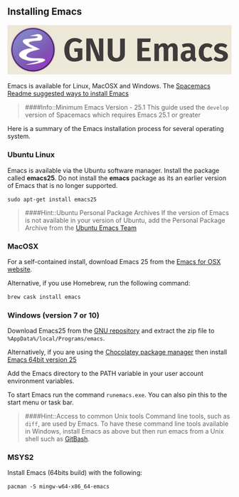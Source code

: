 ## Installing Emacs

[![GNU Emacs banner](/images/emacs-logo-text.png)](/images/emacs-logo-text.png)

Emacs is available for Linux, MacOSX and Windows.  The [Spacemacs Readme suggested ways to install Emacs](https://github.com/syl20bnr/spacemacs/tree/develop#emacs)

> ####Info::Minimum Emacs Version - 25.1
> This guide used the `develop` version of Spacemacs which requires Emacs 25.1 or greater

Here is a summary of the Emacs installation process for several operating system.

### Ubuntu Linux

Emacs is available via the Ubuntu software manager.  Install the package called **emacs25**.  Do not install the **emacs** package as its an earlier version of Emacs that is no longer supported.

```
sudo apt-get install emacs25
```

> ####Hint::Ubuntu Personal Package Archives
> If the version of Emacs is not available in your version of Ubuntu, add the Personal Package Archive from the [Ubuntu Emacs Team](https://launchpad.net/~ubuntu-elisp/+archive/ubuntu/ppa)


### MacOSX

For a self-contained install, download Emacs 25 from the [Emacs for OSX website](https://emacsformacosx.com/).

Alternative, if you use Homebrew, run the following command:

```bash
brew cask install emacs
```

### Windows (version 7 or 10)

Download Emacs25 from the [GNU repository](http://ftp.gnu.org/gnu/emacs/windows/) and extract the zip file to `%AppData%/local/Programs/emacs`.

Alternatively, if you are using the [Chocolatey package manager](https://chocolatey.org/) then install [Emacs 64bit version 25](https://chocolatey.org/packages/emacs64)

Add the Emacs directory to the PATH variable in your user account environment variables.

To start Emacs run the command `runemacs.exe`.  You can also pin this to the start menu or task bar.

> ####Hint::Access to common Unix tools
> Command line tools, such as `diff`, are used by Emacs.  To have these command line tools available in Windows, install Emacs as above but then run emacs from a Unix shell such as [GitBash](https://git-scm.com/).


### MSYS2

Install Emacs (64bits build) with the following:

```
pacman -S mingw-w64-x86_64-emacs
```
